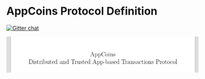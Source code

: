 # AppCoins Protocol Definition

[![Gitter chat](https://badges.gitter.im/gitterHQ/gitter.png)](https://gitter.im/appcoins/Lobby)

![App Coins Protocol - Distributed and Trusted App-based Transactions Protocol ](images/coverProtocol.png)



